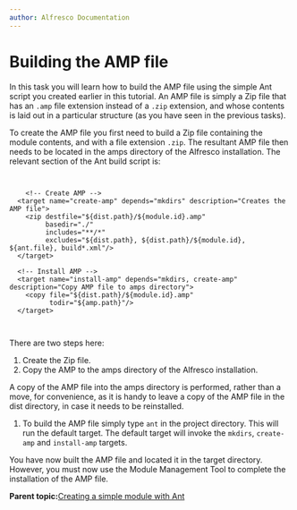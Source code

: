 ```yaml
---
author: Alfresco Documentation
---
```


# Building the AMP file

In this task you will learn how to build the AMP file using the simple Ant script you created earlier in this tutorial. An AMP file is simply a Zip file that has an `.amp` file extension instead of a `.zip` extension, and whose contents is laid out in a particular structure \(as you have seen in the previous tasks\).

To create the AMP file you first need to build a Zip file containing the module contents, and with a file extension `.zip`. The resultant AMP file then needs to be located in the amps directory of the Alfresco installation. The relevant section of the Ant build script is:

```

                
﻿    <!-- Create AMP -->
  <target name="create-amp" depends="mkdirs" description="Creates the AMP file">
    <zip destfile="${dist.path}/${module.id}.amp" 
         basedir="./" 
         includes="**/*"
         excludes="${dist.path}, ${dist.path}/${module.id}, ${ant.file}, build*.xml"/>
  </target>

  <!-- Install AMP -->
  <target name="install-amp" depends="mkdirs, create-amp" description="Copy AMP file to amps directory">
    <copy file="${dist.path}/${module.id}.amp"
          todir="${amp.path}"/>
  </target>
              
            
```

There are two steps here:

1.  Create the Zip file.
2.  Copy the AMP to the amps directory of the Alfresco installation.

A copy of the AMP file into the amps directory is performed, rather than a move, for convenience, as it is handy to leave a copy of the AMP file in the dist directory, in case it needs to be reinstalled.

1.  To build the AMP file simply type `ant` in the project directory. This will run the default target. The default target will invoke the `mkdirs`, `create-amp` and `install-amp` targets.


You have now built the AMP file and located it in the target directory. However, you must now use the Module Management Tool to complete the installation of the AMP file.

**Parent topic:**[Creating a simple module with Ant](../tasks/dev-extensions-tutorials-simple-module.md)

